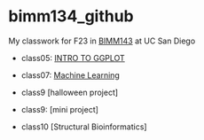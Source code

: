# bimm134_github
My classwork for F23 in [BIMM143](https://bioboot.github.io/bimm143_F23/) at UC San Diego


- class05: [INTRO TO GGPLOT](https://github.com/y6zhong/bimm134_github/blob/main/class05/class05.md)

- class07: [Machine Learning](https://github.com/y6zhong/bimm134_github/blob/main/class07/class07.md)

- class9 [halloween project]

- class9: [mini project]

- class10 [Structural Bioinformatics]
